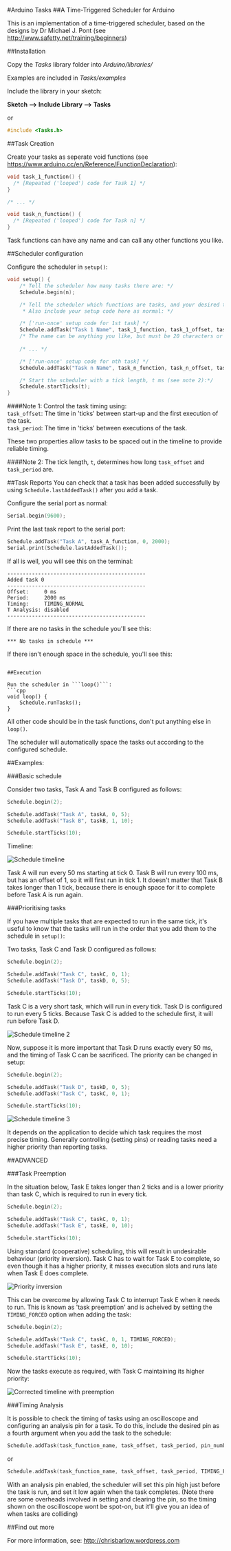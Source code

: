 #Arduino Tasks
##A Time-Triggered Scheduler for Arduino


This is an implementation of a time-triggered scheduler, based on the designs by Dr Michael J. Pont (see http://www.safetty.net/training/beginners)

##Installation

Copy the *Tasks* library folder into *Arduino/libraries/*

Examples are included in *Tasks/examples*

Include the library in your sketch:

**Sketch --> Include Library --> Tasks**

or

```cpp
#include <Tasks.h>
```

##Task Creation

Create your tasks as seperate void functions (see https://www.arduino.cc/en/Reference/FunctionDeclaration):

```cpp
void task_1_function() {  
  /* [Repeated ('looped') code for Task 1] */  
}

/* ... */

void task_n_function() {  
  /* [Repeated ('looped') code for Task n] */  
}
```
Task functions can have any name and can call any other functions you like. 

##Scheduler configuration

Configure the scheduler in ```setup()```:

```cpp
void setup() {
	/* Tell the scheduler how many tasks there are: */
	Schedule.begin(n);

	/* Tell the scheduler which functions are tasks, and your desired timing (see note 1). 
	 * Also include your setup code here as normal: */

	/* ['run-once' setup code for 1st task] */
	Schedule.addTask("Task 1 Name", task_1_function, task_1_offset, task_1_period);
	/* The name can be anything you like, but must be 20 characters or less */ 
	
	/* ... */

	/* ['run-once' setup code for nth task] */
	Schedule.addTask("Task n Name", task_n_function, task_n_offset, task_n_period);

	/* Start the scheduler with a tick length, t ms (see note 2):*/
	Schedule.startTicks(t);
}
```
####Note 1:
Control the task timing using:  
```task_offset```: The time in 'ticks' between start-up and the first execution of the task.  
```task_period```: The time in 'ticks' between executions of the task.  


These two properties allow tasks to be spaced out in the timeline to provide reliable timing.

####Note 2:
The tick length, ```t```, determines how long ```task_offset``` and ```task_period``` are.  

##Task Reports
You can check that a task has been added successfully by using ```Schedule.lastAddedTask()``` after you add a task.

Configure the serial port as normal:
```cpp
Serial.begin(9600);
```

Print the last task report to the serial port:
```cpp
Schedule.addTask("Task A", task_A_function, 0, 2000);
Serial.print(Schedule.lastAddedTask());
```

If all is well, you will see this on the terminal:

```
---------------------------------------------
Added task 0
---------------------------------------------
Offset:		0 ms
Period:		2000 ms
Timing:		TIMING_NORMAL
T Analysis:	disabled
---------------------------------------------
```

If there are no tasks in the schedule you'll see this:

```
*** No tasks in schedule ***
```

If there isn't enough space in the schedule, you'll see this:

```

##Execution

Run the scheduler in ```loop()```:  
```cpp
void loop() {
    Schedule.runTasks();
}
```
All other code should be in the task functions, don't put anything else in ```loop()```.

The scheduler will automatically space the tasks out according to the configured schedule.

##Examples:

###Basic schedule

Consider two tasks, Task A and Task B configured as follows:
```cpp
Schedule.begin(2);

Schedule.addTask("Task A", taskA, 0, 5);
Schedule.addTask("Task B", taskB, 1, 10);

Schedule.startTicks(10);
```
Timeline:

![Schedule timeline](https://chrisbarlow.files.wordpress.com/2016/03/capture.png)

Task A will run every 50 ms starting at tick 0. Task B will run every 100 ms, but has an offset of 1, so it will first run in tick 1. It doesn't matter that Task B takes longer than 1 tick, because there is enough space for it to complete before Task A is run again.

###Prioritising tasks

If you have multiple tasks that are expected to run in the same tick, it's useful to know that the tasks will run in the order that you add them to the schedule in ```setup()```:

Two tasks, Task C and Task D configured as follows:
```cpp
Schedule.begin(2);

Schedule.addTask("Task C", taskC, 0, 1);
Schedule.addTask("Task D", taskD, 0, 5);

Schedule.startTicks(10);
```
Task C is a very short task, which will run in every tick. Task D is configured to run every 5 ticks. Because Task C is added to the schedule first, it will run before Task D.

![Schedule timeline 2](https://chrisbarlow.files.wordpress.com/2016/03/capture2.png)

Now, suppose it is more important that Task D runs exactly every 50 ms, and the timing of Task C can be sacrificed. The priority can be changed in setup:

```cpp
Schedule.begin(2);

Schedule.addTask("Task D", taskD, 0, 5);
Schedule.addTask("Task C", taskC, 0, 1);

Schedule.startTicks(10);
```
![Schedule timeline 3](https://chrisbarlow.files.wordpress.com/2016/03/capture3.png)

It depends on the application to decide which task requires the most precise timing. Generally controlling (setting pins) or reading tasks need a higher priority than reporting tasks.

##ADVANCED

###Task Preemption

In the situation below, Task E takes longer than 2 ticks and is a lower priority than task C, which is required to run in every tick.

```cpp
Schedule.begin(2);

Schedule.addTask("Task C", taskC, 0, 1);
Schedule.addTask("Task E", taskE, 0, 10);

Schedule.startTicks(10);
```

Using standard (cooperative) scheduling, this will result in undesirable behaviour (priority inversion). Task C has to wait for Task E to complete, so even though it has a higher priority, it misses execution slots and runs late when Task E does complete.

![Priority inversion](https://chrisbarlow.files.wordpress.com/2016/04/capture4.png)

This can be overcome by allowing Task C to interrupt Task E when it needs to run. This is known as 'task preemption' and is acheived by setting the ```TIMING_FORCED``` option when adding the task:

```cpp
Schedule.begin(2);

Schedule.addTask("Task C", taskC, 0, 1, TIMING_FORCED);
Schedule.addTask("Task E", taskE, 0, 10);

Schedule.startTicks(10);
```

Now the tasks execute as required, with Task C maintaining its higher priority:

![Corrected timeline with preemption](https://chrisbarlow.files.wordpress.com/2016/04/capture5.png)

###Timing Analysis

It is possible to check the timing of tasks using an oscilloscope and configuring an analysis pin for a task. To do this, include the desired pin as a fourth argument when you add the task to the schedule:

```cpp
Schedule.addTask(task_function_name, task_offset, task_period, pin_number);
```  
or
```cpp
Schedule.addTask(task_function_name, task_offset, task_period, TIMING_FORCED, pin_number);
```  

With an analysis pin enabled, the scheduler will set this pin high just before the task is run, and set it low again when the task completes. (Note there are some overheads involved in setting and clearing the pin, so the timing shown on the oscilloscope wont be spot-on, but it'll give you an idea of when tasks are colliding)

##Find out more

For more information, see:
http://chrisbarlow.wordpress.com
